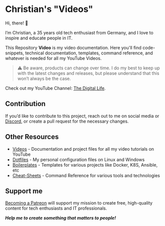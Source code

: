 # Christian's "Videos"

Hi, there! 👋

I’m Christian, a 35 years old tech enthusiast from Germany, and I love to inspire and educate people in IT.

This Repository **Video** is my video documentation. Here you'll find code-snippets, technical documentation, templates, command reference, and whatever is needed for all my YouTube Videos.

> :warning: Be aware, products can change over time. I do my best to keep up with the latest changes and releases, but please understand that this won’t always be the case.

Check out my YouTube Channel: [The Digital Life](https://www.youtube.com/channel/UCZNhwA1B5YqiY1nLzmM0ZRg).

## Contribution

If you’d like to contribute to this project, reach out to me on social media or [Discord](https://discord.gg/bz2SN7d), or create a pull request for the necessary changes.

## Other Resources

- [Videos](https://github.com/xcad2k/videos) - Documentation and project files for all my video tutorials on YouTube
- [Dotfiles](https://github.com/xcad2k/dotfiles) - My personal configuration files on Linux and Windows
- [Boilerplates](https://github.com/xcad2k/boilerplates) - Templates for various projects like Docker, K8S, Ansible, etc
- [Cheat-Sheets](https://github.com/xcad2k/cheat-sheets) - Command Reference for various tools and technologies

## Support me

[Becoming a Patreon](https://www.patreon.com/christianlempa) will support my mission to create free, high-quality content for tech enthusiasts and IT professionals.

***Help me to create something that matters to people!***